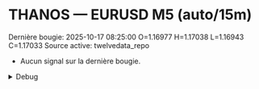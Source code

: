 # THANOS — EURUSD M5 (auto/15m)
Dernière bougie: 2025-10-17 08:25:00  O=1.16977  H=1.17038  L=1.16943  C=1.17033
Source active: twelvedata_repo

- Aucun signal sur la dernière bougie.

<details><summary>Debug</summary>

- TD_API_KEY manquant.

</details>